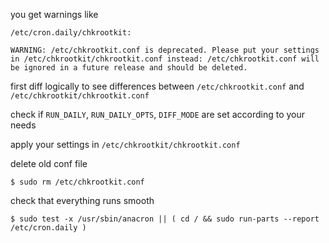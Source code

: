 you get warnings like
```
/etc/cron.daily/chkrootkit: 

WARNING: /etc/chkrootkit.conf is deprecated. Please put your settings in /etc/chkrootkit/chkrootkit.conf instead: /etc/chkrootkit.conf will be ignored in a future release and should be deleted. 
```

first diff logically to see differences between `/etc/chkrootkit.conf` and `/etc/chkrootkit/chkrootkit.conf`  

check if `RUN_DAILY`, `RUN_DAILY_OPTS`, `DIFF_MODE` are set according to your needs  

apply your settings in `/etc/chkrootkit/chkrootkit.conf`  

delete old conf file
```
$ sudo rm /etc/chkrootkit.conf 
```
check that everything runs smooth
```
$ sudo test -x /usr/sbin/anacron || ( cd / && sudo run-parts --report /etc/cron.daily )
```
